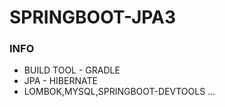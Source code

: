 # SPRINGBOOT-JPA3

### INFO

* BUILD TOOL - GRADLE
* JPA - HIBERNATE
* LOMBOK,MYSQL,SPRINGBOOT-DEVTOOLS ...

